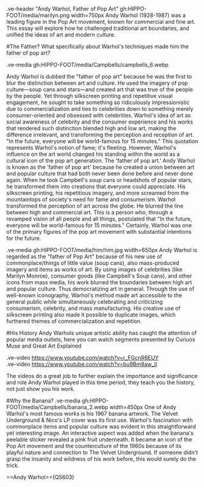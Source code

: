 
.ve-header "Andy Warhol, Father of Pop Art" gh:HIPPO-FOOT/media/marilyn.png width=750px
Andy Warhol (1928-1987) was a leading figure in the Pop Art movement, known for commercial and fine art. This essay will explore how he challenged traditional art boundaries, and unified the ideas of art and modern culture. 



#The Father?
What specifically about Warhol's techniques made him the father of pop art?

.ve-media gh:HIPPO-FOOT/media/Campbells/campbells_6.webp

Andy Warhol is dubbed the "father of pop art" because he was the first to blur the distinction between art and culture. He used the imagery of pop culture—soup cans and stars—and created art that was true of the people by the people. Yet through silkscreen printing and repetitive visual engagement, he sought to take something so ridiculously impressionistic due to commercialization and ties to celebrities down to something merely consumer-oriented and obsessed with celebrities. Warhol's idea of art as social awareness of celebrity and the consumer experience and his works that rendered such distinction blended high and low art, making the difference irrelevant, and transforming the perception and reception of art. "In the future, everyone will be world-famous for 15 minutes." This quotation represents Warhol's notion of fame; it's fleeting. However, Warhol's influence on the art world changed his standing within the world as a cultural icon of the pop art generation. The 'father of pop art.' Andy Warhol is known as the 'father of pop art' because he created a union between art and popular culture that had both never been done before and never done again. When he took Campbell's soup cans or headshots of popular stars, he transformed them into creations that everyone could appreciate. His silkscreen printing, his repetitious imagery, and more screamed from the mountaintops of society's need for fame and consumerism. Warhol transformed the perception of art across the globe. He blurred the line between high and commercial art. This is a person who, through a revamped vision of all people and all things, postulated that "In the future, everyone will be world-famous for 15 minutes." Certainly, Warhol was one of the primary figures of the pop art movement with substantial intentions for the future.

.ve-media gh:HIPPO-FOOT/media/him/him.jpg width=650px
Andy Warhol is regarded as the "father of Pop Art" because of his new use of commonplace/things of little value (soup cans), also mass-produced imagery and items as works of art. By using images of celebrities (like Marilyn Monroe), consumer goods (like Campbell's Soup cans), and other icons from mass media, his work blurred the boundaries between high art and popular culture. Thus democratizing art in general. Through the use of well-known iconography, Warhol's method made art accessible to the general public while simultaneously celebrating and criticizing consumerism, celebrity, and mass manufacturing. His creative use of silkscreen printing also made it possible to duplicate images, which furthered themes of commercialization and repetition.

#His History
Andy Warhols unique artistic ability has caught the attention of popular media outlets, here you can watch segments presented by Curiuos Muse and Great Art Explained 

.ve-video https://www.youtube.com/watch?v=r_FGcnR6EUY                                                                   
.ve-video https://www.youtube.com/watch?v=bu9Bm8aw_lI

The videos do a great job to further explain the importance and significance and role Andy Warhol played in this time period, they teach you the history, not just show you his work. 


#Why the Banana?
.ve-media gh:HIPPO-FOOT/media/Campbells/banana_2.webp width=450px
 One of Andy Warhol's most famous works is his 1967 banana artwork. The Velvet Underground & Nico's LP cover was its first use. Warhol's fascination with commonplace items and popular culture was evident in this straightforward yet interesting image. An interactive aspect was added when the banana's peelable sticker revealed a pink fruit underneath. It became an icon of the Pop Art movement and the counterculture of the 1960s because of its playful nature and connection to The Velvet Underground. If someone didn't grasp the insanity and wildness of his work before, this would surely do the trick. 
 
 ==Andy Warhol=={Q5603}
 



